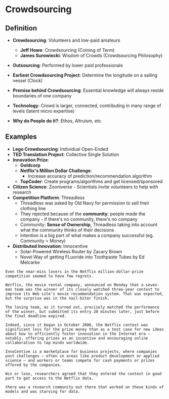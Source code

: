 # Crowdsourcing

## Definition
* **Crowdsourcing**: Volunteers and low-paid amateurs
  * **Jeff Howe**: Crowdsourcing (Coining of Term)
  * **James Surowiecki**: Wisdom of Crowds (Crowdsourcing Philosophy)
* **Outsourcing**: Performed by lower paid professionals
* **Earliest Crowdsourcing Project**: Determine the longitude on a sailing vessel (Clock)

* **Premise behind Crowdsourcing**: Essential knowledge will always reside boundaries of one company
* **Technology**: Crowd is larger, connected, contributing in many range of levels (latent micro expertise)
* **Why do People do it?**: Ethos, Altruism, etc

## Examples
* **Lego Crowdsourcing**: Individual Open-Ended
* **TED Translation Project**: Collective Single Solution
* **Innovation Prize**:
  * **Goldcorp**
  * **Netflix's Million Dollar Challenge**:
    * Increase accuracy of prediction/recommendation algorithm
  * **TopCoder**: Create programs/algorithms and get licensed/sponsored 
* **Citizen Science**: Zooniverse - Scientists invite volunteers to help with research
* **Competition Platform**: Threadless
  * Threadless was asked by Old Navy for permission to sell their clothing line
  * They rejected because of the **community**; people *made* the company - if there's no community, there's no company 
  * Community: **Sense of Ownership**, Threadless taking into account what the community thinks of their decisions
  * Intention is a big part of what makes a company successful (eg. Community > Money)
* **Distributed Innovation**: Innocentive
  * Solar-Powered Wireless Router by Zacary Brown
  * Novel Way of getting FLuoride into Toothpaste Tubes by Ed Melcarke


```
Even the near-miss losers in the Netflix million-dollar-prize competition seemed to have few regrets.

Netflix, the movie rental company, announced on Monday that a seven-man team was the winner of its closely watched three-year contest to improve its Web site’s movie recommendation system. That was expected, but the surprise was in the nail-biter finish.

The losing team, as it turned out, precisely matched the performance of the winner, but submitted its entry 20 minutes later, just before the final deadline expired.

Indeed, since it began in October 2006, the Netflix contest was significant less for the prize money than as a test case for new ideas about how to efficiently foster innovation in the Internet era — notably, offering prizes as an incentive and encouraging online collaboration to tap minds worldwide.

InnoCentive is a marketplace for business projects, where companies post challenges — often in areas like product development or applied science — and workers or teams compete for cash payments or prizes offered by the companies. 

Win or lose, researchers agreed that they entered the contest in good part to get access to the Netflix data.

there was a research community out there that worked on these kinds of models and was starving for data.
```